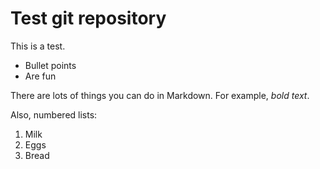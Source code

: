 # Test git repository

This is a test.

* Bullet points
* Are fun

There are lots of things you can do in Markdown. For example, *bold text*.

Also, numbered lists:

1. Milk
2. Eggs
3. Bread
